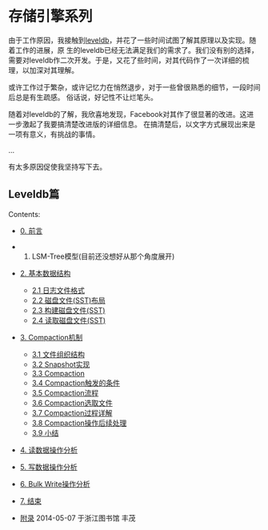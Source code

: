 # 存储引擎系列



由于工作原因，我接触到[leveldb](https://code.google.com/p/leveldb/)，并花了一些时间试图了解其原理以及实现。随着工作的进展，原
生的leveldb已经无法满足我们的需求了。我们没有别的选择，需要对leveldb作二次开发。于是，又花了些时间，对其代码作了一次详细的梳
理，以加深对其理解。

或许工作过于繁杂，或许记忆力在悄然退步，对于一些曾很熟悉的细节，一段时间后总是有生疏感。 俗话说，好记性不让烂笔头。

随着对leveldb的了解，我欣喜地发现，Facebook对其作了很显著的改进。这进一步激起了我要搞清楚改进版的详细信息。 在搞清楚后，以文字方式展现出来是一项有意义，有挑战的事情。

...

有太多原因促使我坚持写下去。

## Leveldb篇

Contents:
* [0. 前言](https://github.com/fengmao/notes/blob/master/xproject/Introduction.md)
* 1. LSM-Tree模型(目前还没想好从那个角度展开)
* [2. 基本数据结构](https://github.com/fengmao/notes/blob/master/xproject/BaseDefination.md)
  * [2.1 日志文件格式](https://github.com/fengmao/notes/blob/master/xproject/BaseDefination.md#21-%E6%97%A5%E5%BF%97%E6%96%87%E4%BB%B6%E6%A0%BC%E5%BC%8F)
  * [2.2 磁盘文件(SST)布局](https://github.com/fengmao/notes/blob/master/xproject/BaseDefination.md#22-%E7%A3%81%E7%9B%98%E6%96%87%E4%BB%B6sst%E5%B8%83%E5%B1%80)
  * [2.3 构建磁盘文件(SST)](https://github.com/fengmao/notes/blob/master/xproject/BaseDefination.md#23-%E7%A3%81%E7%9B%98%E6%96%87%E4%BB%B6sst%E6%9E%84%E5%BB%BA)
  * [2.4 读取磁盘文件(SST)](https://github.com/fengmao/notes/blob/master/xproject/BaseDefination.md#24-%E8%AF%BB%E5%8F%96sst%E6%96%87%E4%BB%B6)
* [3. Compaction机制](https://github.com/fengmao/notes/blob/master/xproject/Compaction.md)
  * [3.1 文件组织结构](https://github.com/fengmao/notes/blob/master/xproject/Compaction.md#31-%E6%96%87%E4%BB%B6%E7%BB%84%E7%BB%87%E7%BB%93%E6%9E%84)
  * [3.2 Snapshot实现](https://github.com/fengmao/notes/blob/master/xproject/Compaction.md#32-snapshot%E5%AE%9E%E7%8E%B0)
  * [3.3 Compaction](https://github.com/fengmao/notes/blob/master/xproject/Compaction.md#33-compaction)
  * [3.4 Compaction触发的条件](https://github.com/fengmao/notes/blob/master/xproject/Compaction.md#34-compaction%E8%A7%A6%E5%8F%91%E7%9A%84%E6%9D%A1%E4%BB%B6)
  * [3.5 Compaction流程](https://github.com/fengmao/notes/blob/master/xproject/Compaction.md#35-compaction%E6%93%8D%E4%BD%9C%E6%B5%81%E7%A8%8B)
  * [3.6 Compaction选取文件](https://github.com/fengmao/notes/blob/master/xproject/Compaction.md#36-%E9%80%89%E5%8F%96%E5%8F%82%E4%B8%8Ecompaction%E6%93%8D%E4%BD%9C%E7%9A%84%E6%96%87%E4%BB%B6)
  * [3.7 Compaction过程详解](https://github.com/fengmao/notes/blob/master/xproject/Compaction.md#37-compaction%E6%93%8D%E4%BD%9C%E7%9A%84%E8%AF%A6%E8%A7%A3)
  * [3.8 Compaction操作后续处理](https://github.com/fengmao/notes/blob/master/xproject/Compaction.md#38-compaction%E6%93%8D%E4%BD%9C%E8%BE%93%E5%87%BA%E6%96%87%E4%BB%B6)
  * [3.9 小结](https://github.com/fengmao/notes/blob/master/xproject/Compaction.md#39-%E5%B0%8F%E7%BB%93)

* [4. 读数据操作分析](www.undefined.com)
* [5. 写数据操作分析](www.undefined.com)
* [6. Bulk Write操作分析](www.undefined.com)
* [7. 结束](www.undefined.com)
* [附录](www.undefined.com)
2014-05-07 于浙江图书馆 丰茂

